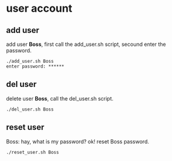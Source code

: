# user account

## add user

add user **Boss**, first call the add_user.sh script, secound enter the password.

```
./add_user.sh Boss
enter password: ******
```

## del user

delete user **Boss**, call the del_user.sh script.

```
./del_user.sh Boss
```

## reset user

Boss: hay, what is my password?
ok! reset Boss password.

```
./reset_user.sh Boss
```

